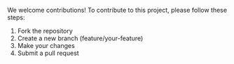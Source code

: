 We welcome contributions! To contribute to this project, please follow these steps:

1. Fork the repository
2. Create a new branch (feature/your-feature)
3. Make your changes
4. Submit a pull request